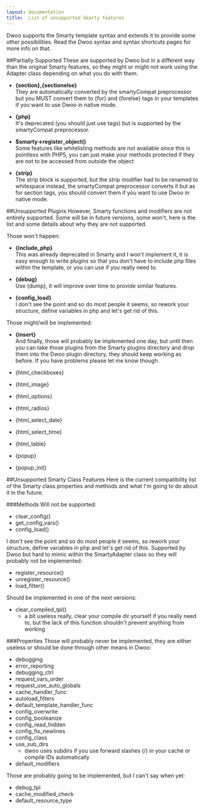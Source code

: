 ```yaml
---
layout: documentation
title:  List of unsupported Smarty features
---
```


Dwoo supports the Smarty template syntax and extends it to provide some other possibilities. Read the Dwoo syntax and syntax shortcuts pages for more info on that.

##Partially Supported
These are supported by Dwoo but in a different way than the original Smarty features, so they might or might not work using the Adapter class depending on what you do with them.

* **{section},{sectionelse}**  
They are automatically converted by the smartyCompat preprocessor but you MUST convert them to {for} and {forelse} tags in your templates if you want to use Dwoo in native mode.

* **{php}**  
It's deprecated (you should just use <?php ?> tags) but is supported by the smartyCompat preprocessor.

* **$smarty->register_object()**  
Some features like whitelisting methods are not available since this is pointless with PHP5, you can just make your methods protected if they are not to be accessed from outside the object

* **{strip}**  
The strip block is supported, but the strip modifier had to be renamed to whitespace instead, the smartyCompat preprocessor converts it but as for section tags, you should convert them if you want to use Dwoo in native mode.

##Unsupported Plugins
However, Smarty functions and modifiers are not entirely supported. Some will be in future versions, some won't, here is the list and some details about why they are not supported.

Those won't happen:

* **{include_php}**  
This was already deprecated in Smarty and I won't implement it, it is easy enough to write plugins so that you don't have to include php files within the template, or you can use <?php include 'file.php'; ?> if you really need to.

* **{debug}**  
Use {dump}, it will improve over time to provide similar features.

* **{config_load}**  
I don't see the point and so do most people it seems, so rework your structure, define variables in php and let's get rid of this.

Those might/will be implemented:

* **{insert}**  
And finally, those will probably be implemented one day, but until then you can take those plugins from the Smarty plugins directory and drop them into the Dwoo plugin directory, they should keep working as before. If you have problems please let me know though.

* {html_checkboxes}
* {html_image}
* {html_options}
* {html_radios}
* {html_select_date}
* {html_select_time}
* {html_table}
* {popup}
* {popup_init}

##Unsupported Smarty Class Features
Here is the current compatibility list of the Smarty class properties and methods and what I'm going to do about it in the future.

###Methods
Will not be supported:

* clear_config()
* get_config_vars()
* config_load()

I don't see the point and so do most people it seems, so rework your structure, define variables in php and let's get rid of this.
Supported by Dwoo but hard to mimic within the SmartyAdapter class so they will probably not be implemented:

* register_resource()
* unregister_resource()
* load_filter()

Should be implemented in one of the next versions:

* clear_compiled_tpl()
	* a bit useless really, clear your compile dir yourself if you really need to, but the lack of this function shouldn't prevent anything from working

###Properties
Those will probably never be implemented, they are either useless or should be done through other means in Dwoo:

* debugging
* error_reporting
* debugging_ctrl
* request_vars_order
* request_use_auto_globals
* cache_handler_func
* autoload_filters
* default_template_handler_func
* config_overwrite
* config_booleanize
* config_read_hidden
* config_fix_newlines
* config_class
* use_sub_dirs
	* dwoo uses subdirs if you use forward slashes (/) in your cache or compile IDs automatically
* default_modifiers

Those are probably going to be implemented, but I can't say when yet:

* debug_tpl
* cache_modified_check
* default_resource_type